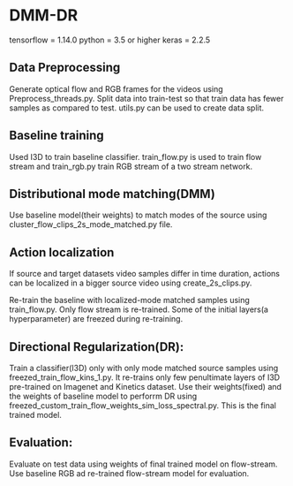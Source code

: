 # DMM-DR

tensorflow = 1.14.0
python = 3.5 or higher
keras = 2.2.5

## Data Preprocessing
Generate optical flow and RGB frames for the videos using Preprocess_threads.py. Split data into train-test so that 
train data has fewer samples as compared to test. utils.py can be used to create data split.

## Baseline training
Used I3D to train baseline classifier. train_flow.py is used to train flow stream and train_rgb.py train RGB stream of a two
stream network.

## Distributional mode matching(DMM)
Use baseline model(their weights) to match modes of the source using cluster_flow_clips_2s_mode_matched.py file.

## Action localization
If source and target datasets video samples differ in time duration, actions can be localized in a bigger source video using 
create_2s_clips.py.

Re-train the baseline with localized-mode matched samples using train_flow.py. Only flow stream is re-trained. Some of the
initial layers(a hyperparameter) are freezed during re-training.

## Directional Regularization(DR):
Train a classifier(I3D) only with only mode matched source samples using freezed_train_flow_kins_1.py. It re-trains only 
few penultimate layers of I3D pre-trained on Imagenet and Kinetics dataset. Use their weights(fixed) and the weights of 
baseline model to perforrm DR using freezed_custom_train_flow_weights_sim_loss_spectral.py. This is the final trained model.

## Evaluation:
Evaluate on test data using weights of final trained model on flow-stream. Use baseline RGB ad re-trained flow-stream model
for evaluation.


